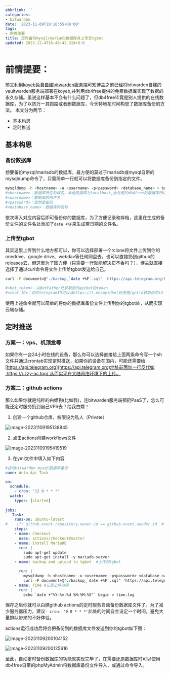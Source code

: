```yaml
---
abbrlink: ''
categories:
- bitwarden
date: '2023-11-09T19:18:55+08:00'
tags:
- 网页部署
title: 定时备份mysql/mariadb数据库并上传至tgbot
updated: 2023-12-4T16:46:42.324+8:0
---
```

# 前情提要：

前文[利用koyeb免费自建bitwarden服务端](https://blog.m-l.cc/2023/03/21/li-yong-koyeb-mian-fei-zi-jian-bitwarden-fu-wu-duan/)可知博主之前已经将bitwarden自建的vaultwarden服务端部署在koyeb,并利用db4free提供的免费数据库实现了数据的永久存储。虽说这样基本不会有什么问题了，但db4free毕竟是别人提供的在线数据库，为了以防万一其跑路或者删数据库，今天特地花时间构思了数据库备份的方法。
本文分为两节：

* 基本构思
* 定时推送

## 基本构思

### 备份数据库

想要备份mysql/mariadb的数据库，最方便的莫过于mariadb或mysql自带的mysqldump命令了，只需简单一行就可以将数据库备份到指定的文件。

```bash
mysqldump -h <hostname> -u <username> -p<password> <database_name> > backup_`date '+%F'`.sql
#<hostname>：数据库所在的域名，本地数据库为localhost,此处用的db4free的数据库所以填入db4free.net
#<username>：数据库的用户名
#<password>：显然是密码
#<database_name>：数据库的名称
```

依次填入对应内容后即可备份你的数据库，为了方便记录和存档，这里在生成的备份文件的文件名处添加了`date +%F`来生成带日期的文件名。

### 上传至tgbot

其实这里上传到什么地方都可以，你可以选择部署一个rclone将文件上传到你的onedrive、google drive、webdav等任何网盘去，也可以直接扔到github的releases去，但这里为了图方便（只需要一行就能解决它不香吗？），博主就直接选择了通过curl命令将文件上传给tgbot发送给自己。

```bash
curl -F document=@"./backup_`date +%F`.sql" 'https://api.telegram.org/bot<bot_token>/sendDocument?chat_id=<chat_ID>'

#<bot_token>：从BotFather处获取到的apibot的token
#<chat_ID>：你的telegramID可以从https://t.me/myidbot处使用/getid获取你的id
```

使用上述命令就可以简单的将你的数据库备份文件上传到你的tgbot处，从而实现云端存储。

## 定时推送

### 方案一：vps、机顶盒等

如果你有一台24小时在线的设备，那么你可以选择直接给上面两条命令写一个sh文件并通过crontab实现定时推送，如果你的设备在国内，可能还需要给[https://api.telegram.org](https://api.telegram.org)地址前面加一行反代如`https://r.zzy-ac.top/`从而实现在大陆网络环境下的上传。

### 方案二：github actions

那么如果你就是纯粹的白嫖狗(比如我)，连bitwarden服务端都扔PaaS了，怎么可能还定时服务扔到自己VPS去？给我白嫖！

1. 创建一个github仓库，权限设为私人（Private）

![image-20231109195138845](https://img-blog.csdnimg.cn/fce4c31c34d54b208acc3184582605c8.png)

2. 点击actions创建workflows文件

![image-20231109195419519](https://img-blog.csdnimg.cn/a0df8d40db764398964f9998f49213ab.png)

3. 在yml文件中填入如下内容

```yaml
#自动bitwarden mysql数据库备份
name: Auto Api Task

on: 
  schedule:
    - cron: '12 0 * * *'
  watch:
    types: [started]
   
jobs:
   Task:
    runs-on: ubuntu-latest
#    if: github.event.repository.owner.id == github.event.sender.id  # 自己点的 start
    steps:
    - name: Checkout
      uses: actions/checkout@master
    - name: Install MariaDB
      run: |
        sudo apt-get update
        sudo apt-get install -y mariadb-server
    - name: backup and upload to tgbot  #上传到tgbot

      run: | 
        mysqldump -h <hostname> -u <username> -p<password> <database_name> > backup_`date '+%F'`.sql
        curl -F document=@"./backup_`date +%F`.sql" 'https://api.telegram.org/bot<bot_token>/sendDocument?chat_id=<chat_ID>'
    - name: Time #记录上传时间
      run: | 
        echo `date +"%Y-%m-%d %H:%M:%S"` begin > time.log
```

保存之后你就可以白嫖github actions的定时服务自动备份数据库文件了。为了减少服务器压力，建议`- cron: '0 0 * * *'`此处的时间自主设定一个时间，避免大量排队带来的不好体验。

actions运行成功后将会把备份到的数据库文件发送到你的tgbot如下图：

![image-20231109200104152](https://img-blog.csdnimg.cn/1cbffc36466b4b1b997c7f5e0ca57c3d.png)

![image-20231109200125616](https://img-blog.csdnimg.cn/12bfd0c5775747ea846acc3fb553046a.png)

至此，自动定时备份数据库的功能就实现完毕了，在需要还原数据库时可以使用db4free自带的phpMyAdmin将数据库备份文件导入，或通过命令导入。
